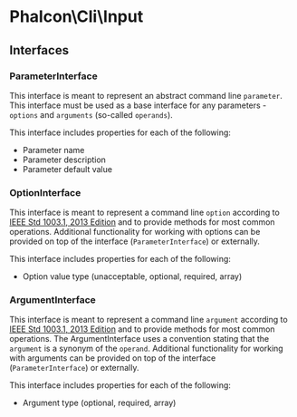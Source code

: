 # Phalcon\Cli\Input

## Interfaces

### ParameterInterface

This interface is meant to represent an abstract command line `parameter`.
This interface must be used as a base interface for any parameters - `options` and `arguments`
(so-called `operands`).

This interface includes properties for each of the following:

- Parameter name
- Parameter description
- Parameter default value

### OptionInterface

This interface is meant to represent a command line `option` according to [IEEE Std 1003.1, 2013 Edition][1]
and to provide methods for most common operations. Additional functionality for working with options can be provided
on top of the interface (`ParameterInterface`) or externally.

This interface includes properties for each of the following:

- Option value type (unacceptable, optional, required, array)

### ArgumentInterface

This interface is meant to represent a command line `argument` according to [IEEE Std 1003.1, 2013 Edition][1]
and to provide methods for most common operations. The ArgumentInterface uses a convention stating that the `argument`
is a synonym of the `operand`. Additional functionality for working with arguments can be provided on top of the
interface (`ParameterInterface`) or externally.

This interface includes properties for each of the following:

- Argument type (optional, required, array)

[1]: http://pubs.opengroup.org/onlinepubs/9699919799/basedefs/V1_chap12.html
